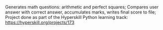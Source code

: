 Generates math questions: arithmetic and perfect squares;
Compares user answer with correct answer, accumulates marks, writes final score to file;
Project done as part of the Hyperskill Python learning track: https://hyperskill.org/projects/173
